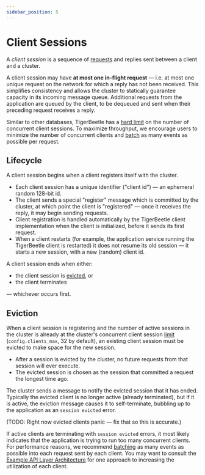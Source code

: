 ```yaml
---
sidebar_position: 5
---
```


# Client Sessions

A _client session_ is a sequence of [requests](./client-requests.md) and replies sent between a
client and a cluster.

A client session may have **at most one in-flight request** — i.e. at most one unique request on the
network for which a reply has not been received. This simplifies consistency and allows the cluster
to statically guarantee capacity in its incoming message queue. Additional requests from the
application are queued by the client, to be dequeued and sent when their preceding request receives
a reply.

Similar to other databases, TigerBeetle has a [hard limit](#eviction) on the number of concurrent
client sessions. To maximize throughput, we encourage users to minimize the number of concurrent
clients and [batch](./client-requests.md#batching-events) as many events as possible per request.

## Lifecycle

A client session begins when a client registers itself with the cluster.

- Each client session has a unique identifier ("client id") — an ephemeral random 128-bit id.
- The client sends a special "register" message which is committed by the cluster, at which point
  the client is "registered" — once it receives the reply, it may begin sending requests.
- Client registration is handled automatically by the TigerBeetle client implementation when the
  client is initialized, before it sends its first request.
- When a client restarts (for example, the application service running the TigerBeetle client is
  restarted) it does not resume its old session — it starts a new session, with a new (random)
  client id.

A client session ends when either:

* the client session is [evicted](#eviction), or
* the client terminates

— whichever occurs first.

## Eviction

When a client session is registering and the number of active sessions in the cluster is already at
the cluster's concurrent client session
[limit](https://tigerbeetle.com/blog/a-database-without-dynamic-memory/) (`config.clients_max`, 32
by default), an existing client session must be evicted to make space for the new session.

- After a session is evicted by the cluster, no future requests from that session will ever execute.
- The evicted session is chosen as the session that committed a request the longest time ago.

The cluster sends a message to notify the evicted session that it has ended. Typically the evicted
client is no longer active (already terminated), but if it is active, the eviction message causes it
to self-terminate, bubbling up to the application as an `session evicted` error.

(TODO: Right now evicted clients panic — fix that so this is accurate.)

If active clients are terminating with `session evicted` errors, it most likely indicates that the
application is trying to run too many concurrent clients. For performance reasons, we recommend
[batching](./client-requests.md#batching-events) as many events as possible into each request sent
by each client. You may want to consult the [Example API Layer
Architecture](./client-requests.md#example-api-layer-architecture) for one approach to increasing
the utilization of each client.
